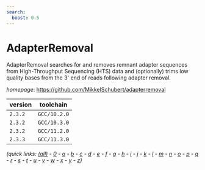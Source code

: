 ```yaml
---
search:
  boost: 0.5
---
```

# AdapterRemoval

AdapterRemoval searches for and removes remnant adapter sequences  from High-Throughput Sequencing (HTS) data and (optionally) trims low quality bases  from the 3' end of reads following adapter removal.

*homepage*: <https://github.com/MikkelSchubert/adapterremoval>

version | toolchain
--------|----------
``2.3.2`` | ``GCC/10.2.0``
``2.3.2`` | ``GCC/10.3.0``
``2.3.2`` | ``GCC/11.2.0``
``2.3.3`` | ``GCC/11.3.0``


*(quick links: [(all)](../index.md) - [0](../0/index.md) - [a](../a/index.md) - [b](../b/index.md) - [c](../c/index.md) - [d](../d/index.md) - [e](../e/index.md) - [f](../f/index.md) - [g](../g/index.md) - [h](../h/index.md) - [i](../i/index.md) - [j](../j/index.md) - [k](../k/index.md) - [l](../l/index.md) - [m](../m/index.md) - [n](../n/index.md) - [o](../o/index.md) - [p](../p/index.md) - [q](../q/index.md) - [r](../r/index.md) - [s](../s/index.md) - [t](../t/index.md) - [u](../u/index.md) - [v](../v/index.md) - [w](../w/index.md) - [x](../x/index.md) - [y](../y/index.md) - [z](../z/index.md))*

